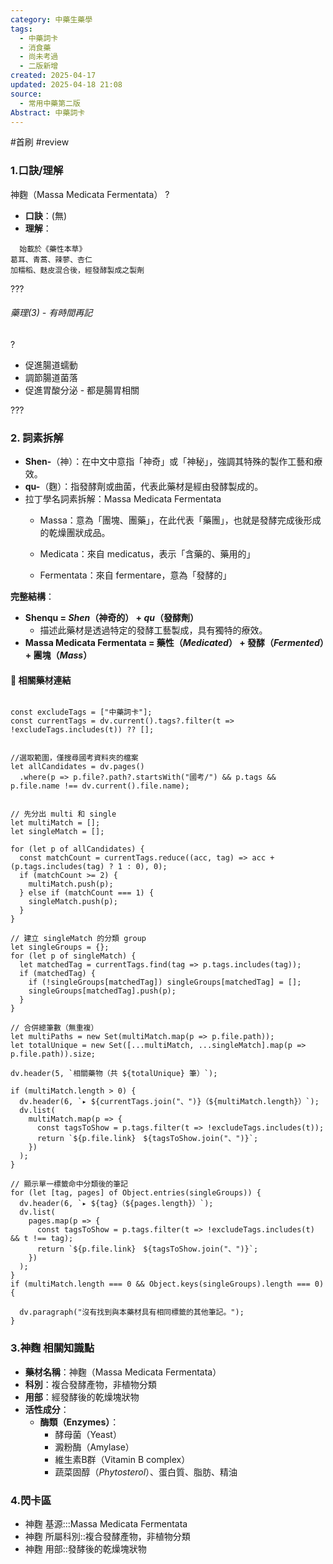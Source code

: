 ```yaml
---
category: 中藥生藥學
tags:
  - 中藥詞卡
  - 消食藥
  - 尚未考過
  - 二版新增
created: 2025-04-17
updated: 2025-04-18 21:08
source:
  - 常用中藥第二版
Abstract: 中藥詞卡
---
```


#首刷 #review

### 1.口訣/理解
神麴（Massa Medicata Fermentata）
?
- **口訣**：(無)
- **理解**：
> 
	  始載於《藥性本草》  
	葛耳、青蒿、辣蓼、杏仁  
	加糯稻、麩皮混合後，經發酵製成之製劑

	

???

###### 藥理(3) - 有時間再記
?
- 促進腸道蠕動  
- 調節腸道菌落  
- 促進胃酸分泌 - 都是腸胃相關

???




### 2. 詞素拆解

- **Shen-**（神）：在中文中意指「神奇」或「神秘」，強調其特殊的製作工藝和療效。
- **qu-**（麴）：指發酵劑或曲菌，代表此藥材是經由發酵製成的。
- 拉丁學名詞素拆解：Massa Medicata Fermentata
	- Massa：意為「團塊、團藥」，在此代表「藥團」，也就是發酵完成後形成的乾燥團狀成品。
	
	- Medicata：來自 medicatus，表示「含藥的、藥用的」
	
	- Fermentata：來自 fermentare，意為「發酵的」

**完整結構**：
- **Shenqu = *Shen*（神奇的） + *qu*（發酵劑）**
  - 描述此藥材是透過特定的發酵工藝製成，具有獨特的療效。
-  **Massa Medicata Fermentata = 藥性（*Medicated*） + 發酵（*Fermented*）+ 團塊（*Mass*）**







#### 📌 相關藥材連結

```dataviewjs

const excludeTags = ["中藥詞卡"];
const currentTags = dv.current().tags?.filter(t => !excludeTags.includes(t)) ?? [];


//選取範圍，僅搜尋國考資料夾的檔案
let allCandidates = dv.pages()
  .where(p => p.file?.path?.startsWith("國考/") && p.tags && p.file.name !== dv.current().file.name);


// 先分出 multi 和 single
let multiMatch = [];
let singleMatch = [];

for (let p of allCandidates) {
  const matchCount = currentTags.reduce((acc, tag) => acc + (p.tags.includes(tag) ? 1 : 0), 0);
  if (matchCount >= 2) {
    multiMatch.push(p);
  } else if (matchCount === 1) {
    singleMatch.push(p);
  }
}

// 建立 singleMatch 的分類 group
let singleGroups = {};
for (let p of singleMatch) {
  let matchedTag = currentTags.find(tag => p.tags.includes(tag));
  if (matchedTag) {
    if (!singleGroups[matchedTag]) singleGroups[matchedTag] = [];
    singleGroups[matchedTag].push(p);
  }
}

// 合併總筆數（無重複）
let multiPaths = new Set(multiMatch.map(p => p.file.path));
let totalUnique = new Set([...multiMatch, ...singleMatch].map(p => p.file.path)).size;

dv.header(5, `相關藥物（共 ${totalUnique} 筆）`);

if (multiMatch.length > 0) {
  dv.header(6, `▸ ${currentTags.join("、")}（${multiMatch.length}）`);
  dv.list(
    multiMatch.map(p => {
      const tagsToShow = p.tags.filter(t => !excludeTags.includes(t));
      return `${p.file.link}　${tagsToShow.join("、")}`;
    })
  );
}

// 顯示單一標籤命中分類後的筆記
for (let [tag, pages] of Object.entries(singleGroups)) {
  dv.header(6, `▸ ${tag}（${pages.length}）`);
  dv.list(
    pages.map(p => {
      const tagsToShow = p.tags.filter(t => !excludeTags.includes(t) && t !== tag);
      return `${p.file.link}　${tagsToShow.join("、")}`;
    })
  );
}
if (multiMatch.length === 0 && Object.keys(singleGroups).length === 0) {

  dv.paragraph("沒有找到與本藥材具有相同標籤的其他筆記。");
}
````

### 3.神麴 相關知識點
- **藥材名稱**：神麴（Massa Medicata Fermentata）
- **科別**：複合發酵產物，非植物分類
- **用部**：經發酵後的乾燥塊狀物
- **活性成分**：
  - **酶類（Enzymes）**：
	- 酵母菌（Yeast）  
	- 澱粉酶（Amylase）  
	- 維生素B群（Vitamin B complex）  
	- 蔬菜固醇（*Phytosterol*）、蛋白質、脂肪、精油



### 4.閃卡區

- 神麴 基源:::Massa Medicata Fermentata
- 神麴 所屬科別::複合發酵產物，非植物分類
- 神麴 用部::發酵後的乾燥塊狀物


